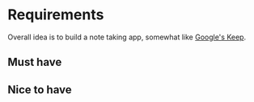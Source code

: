 # Requirements

Overall idea is to build a note taking app, somewhat like [Google's Keep](https://play.google.com/store/apps/details?id=com.google.android.keep&hl=en).

## Must have

## Nice to have
